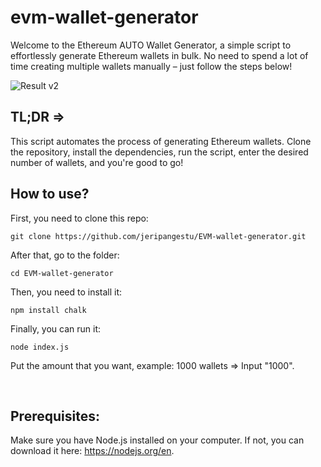 # evm-wallet-generator

Welcome to the Ethereum AUTO Wallet Generator, a simple script to effortlessly generate Ethereum wallets in bulk. No need to spend a lot of time creating multiple wallets manually – just follow the steps below!

![Result v2](https://gcdnb.pbrd.co/images/SnX5DbPnnKhR.png)

## TL;DR => <br>
This script automates the process of generating Ethereum wallets. Clone the repository, install the dependencies, run the script, enter the desired number of wallets, and you're good to go!

## How to use?

First, you need to clone this repo: <br>
```
git clone https://github.com/jeripangestu/EVM-wallet-generator.git
```

After that, go to the folder: <br>
```
cd EVM-wallet-generator
```

Then, you need to install it: <br>
```
npm install chalk
```

Finally, you can run it: <br>
```
node index.js
```

Put the amount that you want, example: 1000 wallets => Input "1000".

<br>

## Prerequisites: <br>
Make sure you have Node.js installed on your computer. If not, you can download it here: https://nodejs.org/en.
